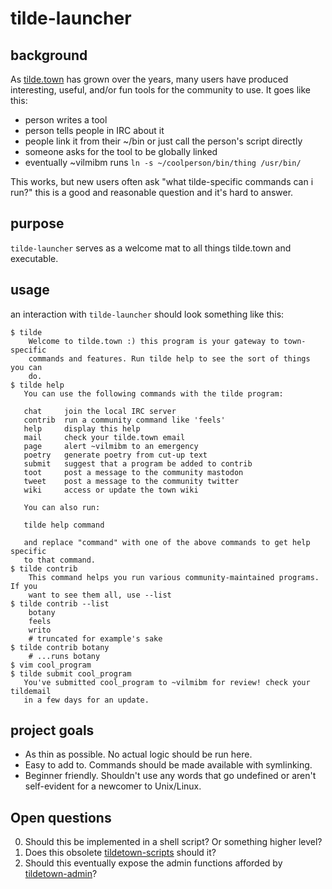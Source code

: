# tilde-launcher

## background

As [tilde.town](https://tilde.town) has grown over the years, many users have
produced interesting, useful, and/or fun tools for the community to use. It
goes like this:

- person writes a tool
- person tells people in IRC about it
- people link it from their ~/bin or just call the person's script directly
- someone asks for the tool to be globally linked
- eventually ~vilmibm runs `ln -s ~/coolperson/bin/thing /usr/bin/`

This works, but new users often ask "what tilde-specific commands can i run?"
this is a good and reasonable question and it's hard to answer.

## purpose

`tilde-launcher` serves as a welcome mat to all things tilde.town and
executable.

## usage

an interaction with `tilde-launcher` should look something like this:

```
$ tilde
    Welcome to tilde.town :) this program is your gateway to town-specific
    commands and features. Run tilde help to see the sort of things you can
    do.
$ tilde help
   You can use the following commands with the tilde program:
   
   chat     join the local IRC server
   contrib  run a community command like 'feels'
   help     display this help
   mail     check your tilde.town email
   page     alert ~vilmibm to an emergency
   poetry   generate poetry from cut-up text
   submit   suggest that a program be added to contrib
   toot     post a message to the community mastodon
   tweet    post a message to the community twitter
   wiki     access or update the town wiki

   You can also run:

   tilde help command

   and replace "command" with one of the above commands to get help specific
   to that command.
$ tilde contrib
    This command helps you run various community-maintained programs. If you
    want to see them all, use --list
$ tilde contrib --list
    botany
    feels
    writo
    # truncated for example's sake
$ tilde contrib botany
    # ...runs botany
$ vim cool_program
$ tilde submit cool_program
   You've submitted cool_program to ~vilmibm for review! check your tildemail
   in a few days for an update.
```

## project goals

- As thin as possible. No actual logic should be run here.
- Easy to add to. Commands should be made available with symlinking.
- Beginner friendly. Shouldn't use any words that go undefined or aren't
  self-evident for a newcomer to Unix/Linux.

## Open questions

0. Should this be implemented in a shell script? Or something higher level?
1. Does this obsolete
   [tildetown-scripts](https://github.com/tildetown/tildetown-scripts) should
   it?
2. Should this eventually expose the admin functions afforded by
   [tildetown-admin](https://github.com/tildetown/tildetown-admin)?
